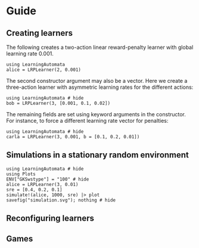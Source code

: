 # Guide

## Creating learners

The following creates a two-action linear reward-penalty learner with global
learning rate 0.001.

```@repl
using LearningAutomata
alice = LRPLearner(2, 0.001)
```

The second constructor argument may also be a vector. Here we create a 
three-action learner with asymmetric learning rates for the different actions:

```@repl
using LearningAutomata # hide
bob = LRPLearner(3, [0.001, 0.1, 0.02])
```

The remaining fields are set using keyword arguments in the constructor. 
For instance, to force a different learning rate vector for penalties:

```@repl
using LearningAutomata # hide
carla = LRPLearner(3, 0.001, b = [0.1, 0.2, 0.01])
```


## Simulations in a stationary random environment

```@repl
using LearningAutomata # hide
using Plots
ENV["GKSwstype"] = "100" # hide
alice = LRPLearner(3, 0.01)
sre = [0.4, 0.2, 0.1]
simulate!(alice, 1000, sre) |> plot
savefig("simulation.svg"); nothing # hide
```



## Reconfiguring learners


## Games
